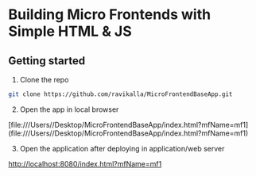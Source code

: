 # Building Micro Frontends with Simple HTML & JS

## Getting started

1. Clone the repo

```sh
git clone https://github.com/ravikalla/MicroFrontendBaseApp.git
```

2. Open the app in local browser

[file:///Users/<user name>/Desktop/MicroFrontendBaseApp/index.html?mfName=mf1](file:///Users/<user name>/Desktop/MicroFrontendBaseApp/index.html?mfName=mf1)

3. Open the application after deploying in application/web server

[http://localhost:8080/index.html?mfName=mf1](http://localhost:8080/index.html?mfName=mf1)
